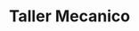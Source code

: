 ---
title: "Taller Mecanico"
url: /zona-19-ciudad-de-guatemala/taller-mecanico/
shop: reparación de automóviles
---